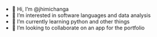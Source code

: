 - 👋 Hi, I’m @jhimichanga
- 👀 I’m interested in software languages and data analysis
- 🌱 I’m currently learning python and other things
- 💞️ I’m looking to collaborate on an app for the portfolio

<!---
jhimichanga/jhimichanga is a ✨ special ✨ repository because its `README.md` (this file) appears on your GitHub profile.
You can click the Preview link to take a look at your changes.
--->
